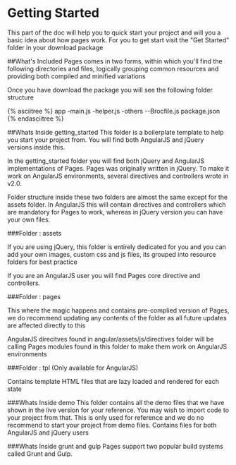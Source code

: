 # Getting Started

This part of the doc will help you to quick start your project and will you a basic idea about how pages work. For you to get start visit the "Get Started" folder in your download package


##What's Included
Pages comes in two forms, within which you'll find the following directories and files, logically grouping common resources and providing both compiled and minified variations

Once you have download the package you will see the following folder structure

{% asciitree %}
app
-main.js
-helper.js
-others
--Brocfile.js
package.json
{% endasciitree %}

##Whats Inside getting_started
This folder is a boilerplate template to help you start your project from. You will find both AngularJS and jQuery versions inside this.


In the getting_started folder you will find both jQuery and AngularJS implementations of Pages. Pages was originally written in jQuery. To make it work on AngularJS environments, several directives and controllers wrote in v2.0.

Folder structure inside these two folders are almost the same except for the assets folder. In AngularJS this will contain directives and controllers which are mandatory for Pages to work, whereas in jQuery version you can have your own files.

###Folder : assets

If you are using jQuery, this folder is entirely dedicated for you and you can add your own images, custom css and js files, its grouped into resource folders for best practice

If you are an AngularJS user you will find Pages core directive and controllers.


###Folder : pages

This where the magic happens and contains pre-complied version of Pages, we do recommend updating any contents of the folder as all future updates are affected directly to this

AngularJS direcitves found in angular/assets/js/directives folder will be calling Pages modules found in this folder to make them work on AngularJS environments


###Folder : tpl (Only available for AngularJS)

Contains template HTML files that are lazy loaded and rendered for each state


###Whats Inside demo
This folder contains all the demo files that we have shown in the live version for your reference. You may wish to import code to your project from that. This is only used for reference and we do no recommend to start your project from demo files. Contains files for both AngularJS and jQuery users


###Whats Inside grunt and gulp
Pages support two popular build systems called Grunt and Gulp.
